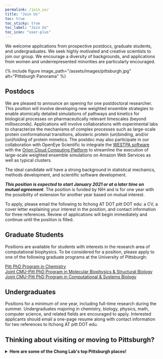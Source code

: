 ```yaml
---
permalink: /join_us/
title: "Join Us"
toc: true
toc_sticky: true
toc_label: "Join Us"
toc_icon: "user-plus"
---
```


We welcome applications from prospective postdocs, graduate students, and undergraduates. We seek highly motivated and creative scientists to join our group. We encourage a diversity of backgrounds, and applications from women and underrepresented minorities are particularly encouraged.

{% include figure image_path="/assets/images/pittsburgh.jpg" alt="Pittsburgh Panorama" %}

## Postdocs
We are pleased to announce an opening for one postdoctoral researcher. This position will involve developing new weighted ensemble strategies to enable atomically detailed simulations of pathways and kinetics for biological processes on pharmaceutically relevant timescales (beyond milliseconds). Applications will involve collaborations with experimental labs to characterize the mechanisms of complex processes such as large-scale protein conformational transitions, allosteric protein (un)binding, and/or (un)folding of protein mimetics. The postdoc may also participate in our collaboration with OpenEye Scientific to integrate the [WESTPA software](https://westpa.github.io/westpa) with the [Orion Cloud Computing Platform](https://www.eyesopen.com/orion) to streamline the execution of large-scale weighted ensemble simulations on Amazon Web Services as well as typical clusters.

The ideal candidate will have a strong background in statistical mechanics, methods development, and scientific software development. 

***This position is expected to start January 2021 or at a later time on mutual agreement***. The position is funded by NIH and is for one year with the possibility of extension for another year based on mutual interest. 

To apply, please email the following to ltchong AT DOT pitt DOT edu: a CV, a cover letter explaining your interest in the position, and contact information for three references. Review of applications will begin immediately and continue until the position is filled. 


## Graduate Students
Positions are available for students with interests in the research area of computational biophysics. To be considered for a position, please apply to one of the following graduate programs at the University of Pittsburgh:


[Pitt PhD Program in Chemistry](http://www.chem.pitt.edu/graduate/how-apply)<br>
[Joint CMU-Pitt PhD Program in Molecular Biophysics & Structural Biology](http://www.mbsb.pitt.edu/index.php/apply-here)<br>
[Joint CMU-Pitt PhD Program in Computational & Systems Biology](http://www.compbio.cmu.edu/)<br>


## Undergraduates
Positions for a minimum of one year, including full-time research during the summer. Undergraduates majoring in chemistry, biology, physics, math, computer science, and related fields are encouraged to apply. Interested applicants should email a one-page resume along with contact information for two references to ltchong AT pitt DOT edu. 


## Thinking about visiting or moving to Pittsburgh?
<details>
<summary>
<b>Here are some of the Chong Lab's top Pittsburgh places!</b>
</summary>
<br>
  
<details>
<summary>Anthony</summary>
<ul>
    <li>Mount Washington (Grandview) Overlook (best view of the city)</li>
    <li>The Strip District (great espresso/other kinds of coffee at La Prima Coffee shop)</li>
    <li>Market Square in Downtown</li>
    <li>Carnegie Mellon University</li>
    <li>Great places to visit outside of Pittsburgh:</li>
    <ul>
        <li>North Park (kayak rentals, hiking/biking trails, and great burgers at the boathouse)</li>
        <li>Trax Farms (especially in the fall)</li>
        <li>Oakmont Bakery</li>
    </ul>
</ul>
</details>

<details>
<summary>Darian</summary>
<ul>
    <li>Point state park</li>
    <li>If you like sushi: Umami in Lawrenceville</li>
    <li>For thai cuisine, highly recommend Noodlehead on S. Highland Ave</li>
    <li>Plenty of museums:</li>
    <ul>
        <li>Carnegie natural history</li>
        <li>Mattress factory</li>
        <li>Andy Warhol</li>
    </ul>
    <li>The national aviary</li>
</ul>
</details>

<details>
<summary>Hannah</summary>
<ul>
<li>Favorite general areas of Pittsburgh:</li>
    <ul>
    <li>Going up to the overlook by the Duquesne incline</li>
    <li>Regent square in general (Madeleine bakery, square cafe, biddle’s escape)</li>
    <li>Lawrenceville (especially Butler St.) has some really unique shops and places to walk through that are fun to see - If you like cider then Arsenal Cider House is a really neat place! There’s also the Arsenal bowling alley which is fun! Lots of neat things to do to keep busy. </li>
    <li>Strip District - Penn. Macaroni company, Gaucho Parilla (Argentine Steakhouse that is incredible!!!!), just walking through it on the weekends to see all the unique shops and Pittsburgh spirit :) </li>
    </ul>
<li>Favorite specific places/events to go in Pittsburgh:</li>
    <ul>
    <li>Shadyside Nursery for all your plant needs!</li>
    <li>Randyland and Mattress Factory museums</li>
    <li>Phipps Conservatory - just walking through it is so nice. They have a beautiful light show during Christmas time too! Also, you can take some really interesting classes there (some examples are bee-keeping, bonsai 101, photography… it’s very diverse - https://www.phipps.conservatory.org/classes-and-programs)</li>
    <li>Farmer’s Markets all over the city throughout the week </li>
    <li>Pittsburgh Vintage Grand Prix (middle-end of July each year) - vintage cars race around Schenley park and it is incredible to watch/listen and there is a huge car show too! It’s canceled this year though :( </li>
    </ul>
<li>Lots of outdoor trails for walking, jogging, biking, etc: </li>
    <ul>
    <li>Highland park walking and jogging trails</li>
    <li>All Frick park trails are really wonderful</li>
    <li>Eliza furnace and Heritage bike trails (Heritage trail will lead to the Point and Eliza Furnace trail is on the south side but you are able to cross bridges to the other side where the Point is)</li>
    <li>Walking through Point state park and over the bridge to the north shore and walking on the wharf and through Mexican War streets historic district (you could even bike this all too and it is really beautiful)</li>
    <li>Walking through Schenley park past Phipps and playing frisbee in one of the fields! Schenley park also has a sports oval that has a track, tennis courts, running course, and an open field!</li>
    </ul>
<li>Coffee/Tea Lover places:</li>
    <ul>
    <li>Big Dog Cafe, Adda, Arreviste, Prestogeorge coffee & tea (especially their Holiday blend beans) or Dobra tea house</li>
    </ul>
  <li>Music:</li>
    <ul>
    <li>Classical music at Heinz Hall with the PSO (there are chamber group and other concerts by PSO musicians that are really nice throughout the city as well)</li>
    <li>Stage AE for bands/artists</li>
    <li>Point State Park for summer music festival</li>
    <li>Mr. Smalls theatre for small venues (best experience for bands by far!!)</li>
    </ul>
<li>Outside of Pittsburgh:</li>
    <ul>
    <li>Moraine State Park - canoeing, kayaking, sailing, trails, camping… lots of things to do there and it’s very beautiful and relaxing to get away for a day trip or weekend.</li>
    <li>Ohiopyle - this is another state park where you can do a lot of activities and has quite a few waterfalls to see on trails :)</li>
    </ul>
</ul>
</details>

<details>
<summary>Jeremy</summary>
<ul>
    <li>Shadyside: Walnut Street</li>
    <li>If you’re an ice cream fan: Page’s Dairy Mart (Local ice cream shop that happens to incorporate other local products), Rita's Italian Ice, Millie’s Ice Cream, Crafton Ice Cream Delite</li>
</ul>
</details>

<details>
<summary>Lillian</summary>
<ul>
    <li>Squirrel Hill! Being within walking distance of the Manor theatre, yoga studio, Dobra tea house, Five Points Bakery, Panda Asian grocery store, Classic Lines bookstore, tasty restaurants, and several beautiful parks (Schenley, Frick, and Mellon parks)</li>
    <li>Great eats from around the world, including Udipi Cafe, Masala House, Chengdu Gourmet, Turkish Kebab House, and Butterjoint (a classy bar with fantastic burgers)</li>
    <li>The awesome Carnegie library system that includes not just an extensive collection of books, but sheet music and musical instruments</li>
    <li>Day trips to Frank Lloyd Wright’s Fallingwater</li>
</ul>
</details>

</details>
